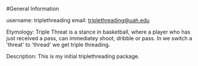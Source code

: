 #General Information

username: triplethreading
email: triplethreading@uah.edu

Etymology: Triple Threat is a stance in basketball, where a player who
has just received a pass, can immediatey shoot, dribble or pass. In we
switch a 'threat' to 'thread' we get triple threading.

Description: This is my initial triplethreading package.

